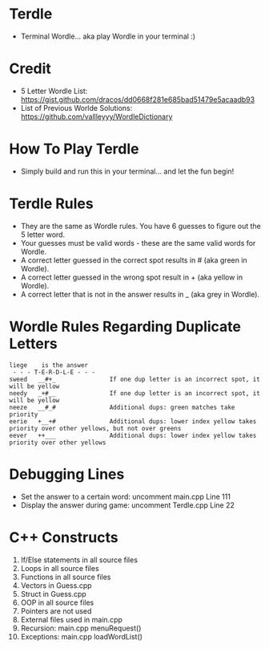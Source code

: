 # Terdle
- Terminal Wordle... aka play Wordle in your terminal :)

# Credit
- 5 Letter Wordle List: https://gist.github.com/dracos/dd0668f281e685bad51479e5acaadb93
- List of Previous Worlde Solutions: https://github.com/vallleyyy/WordleDictionary

# How To Play Terdle
- Simply build and run this in your terminal... and let the fun begin!

# Terdle Rules
- They are the same as Wordle rules. You have 6 guesses to figure out the 5 letter word.
- Your guesses must be valid words - these are the same valid words for Wordle.
- A correct letter guessed in the correct spot results in # (aka green in Wordle).
- A correct letter guessed in the wrong spot result in + (aka yellow in Wordle).
- A correct letter that is not in the answer results in _ (aka grey in Wordle).

# Wordle Rules Regarding Duplicate Letters
```
liege    is the answer
 - - - T-E-R-D-L-E - - -
sweed   __#+_               If one dup letter is an incorrect spot, it will be yellow
needy   _+#__               If one dup letter is an incorrect spot, it will be yellow
neeze   __#_#               Additional dups: green matches take priority
eerie   +__+#               Additional dups: lower index yellow takes priority over other yellows, but not over greens
eever   ++___               Additional dups: lower index yellow takes priority over other yellows
```

# Debugging Lines
- Set the answer to a certain word: uncomment main.cpp Line 111
- Display the answer during game: uncomment Terdle.cpp Line 22

# C++ Constructs
1. If/Else statements in all source files
2. Loops in all source files
3. Functions in all source files
4. Vectors in Guess.cpp
5. Struct in Guess.cpp
6. OOP in all source files
7. Pointers are not used
8. External files used in main.cpp
9. Recursion: main.cpp menuRequest() 
10. Exceptions: main.cpp loadWordList() 
